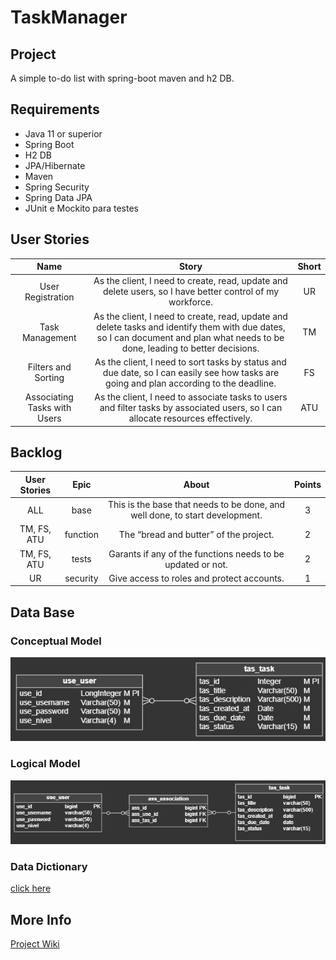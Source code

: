 # TaskManager

## Project
A simple to-do list with spring-boot maven and h2 DB.

## Requirements
- Java 11 or superior
- Spring Boot
- H2 DB
- JPA/Hibernate
- Maven
- Spring Security
- Spring Data JPA
- JUnit e Mockito para testes


## User Stories
<table align="justify">
  <thead>
    <tr>
      <th>Name</th>
      <th>Story</th>
      <th>Short</th>
    </tr>
  </thead>
  <tbody>
    <tr>
      <td align="center">User Registration</td>
      <td align="center">As the client, I need to create, read, update and delete users, so I have better control of my workforce.</td>
      <td align="center">UR</td>
    </tr>
    <tr>
      <td align="center">Task Management</td>
      <td align="center">As the client, I need to create, read, update and delete tasks and identify them with due dates, so I can document and plan what needs to be done, leading to better decisions.</td>
      <td align="center">TM</td>
    </tr>
    <tr>
      <td align="center">Filters and Sorting</td>
      <td align="center">As the client, I need to sort tasks by status and due date, so I can easily see how tasks are going and plan according to the deadline.</td>
      <td align="center">FS</td>
    </tr>
    <tr>
      <td align="center">Associating Tasks with Users</td>
      <td align="center">As the client, I need to associate tasks to users and filter tasks by associated users, so I can allocate resources effectively.</td>
      <td align="center">ATU</td>
    </tr>
  </tbody>
</table>

## Backlog
<table align="justify">
  <thead>
    <tr>
      <th>User Stories</th>
      <th>Epic</th>
      <th>About</th>
      <th>Points</th>
    </tr>
  </thead>
  <tbody>
    <tr>
      <td align="center">ALL</td>
      <td align="center">base</td>
      <td align="center">This is the base that needs to be done, and well done, to start development.
</td>
      <td align="center">3</td>
    </tr>
    <tr>
      <td align="center">TM, FS, ATU</td>
      <td align="center">function</td>
      <td align="center">The “bread and butter” of the project.</td>
      <td align="center">2</td>
    </tr>
    <tr>
      <td align="center">TM, FS, ATU</td>
      <td align="center">tests</td>
      <td align="center">Garants if any of the functions needs to be updated or not.</td>
      <td align="center">2</td>
    </tr>
    <tr>
      <td align="center">UR</td>
      <td align="center">security</td>
      <td align="center">Give access to roles and protect accounts.</td>
      <td align="center">1</td>
    </tr>
  </tbody>
</table>

## Data Base

### Conceptual Model
![](https://github.com/AugustoTSantos/TaskManager/blob/main/images/conceptual-model.png)

### Logical Model
![](https://github.com/AugustoTSantos/TaskManager/blob/main/images/logical-model.png)

### Data Dictionary
[click here](https://github.com/AugustoTSantos/TaskManager/blob/main/data-dictionary.pdf)

## More Info
[Project Wiki](https://github.com/AugustoTSantos/TaskManager/wiki)
